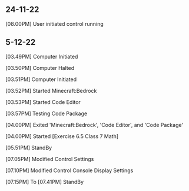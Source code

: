 ## 24-11-22
[08.00PM] User initiated control
running
## 5-12-22
[03.49PM] Computer Initiated

[03.50PM] Computer Halted

[03.51PM] Computer Initiated

[03.52PM] Started Minecraft:Bedrock

[03.53PM] Started Code Editor

[03.57PM] Testing Code Package

[04.00PM] Exited 'Minecraft:Bedrock', 'Code Editor', and 'Code Package'

[04.00PM] Started [Exercise 6.5 Class 7 Math]

[05.51PM] StandBy

[07.05PM] Modified Control Settings

[07.10PM] Modified Control Console Display Settings

[07.15PM] To [07.41PM] StandBy
